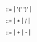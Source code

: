 <ParenthesizedExpression> ::= <Number> | 
  '(' <AddtiveExpression> ')' |
  
<MultiplicativeExpression> ::= <ParenthesizedExpression> | 
<MultiplicativeExpression> * <ParenthesizedExpression> |
  <MultiplicativeExpression> / <ParenthesizedExpression> |
    
<AddtiveExpression> ::= <MultiplicativeExpression> | 
  <AddtiveExpression> + <MultiplicativeExpression> |
  <AddtiveExpression> - <MultiplicativeExpression> |